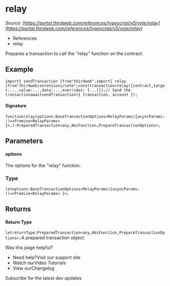 # relay

*Source: [https://portal.thirdweb.com/references/typescript/v5/vote/relay](https://portal.thirdweb.com/references/typescript/v5/vote/relay)*

* References
* relay

Prepares a transaction to call the "relay" function on the contract.

## Example

`import{ sendTransaction }from"thirdweb";import{ relay }from"thirdweb/extensions/vote";consttransaction=relay({contract,target:...,value:...,data:...,overrides: {...}});// Send the transactionawaitsendTransaction({ transaction, account });`
#### Signature

`functionrelay(options:BaseTransactionOptions<RelayParams|{asyncParams:()=>Promise<RelayParams> }>,):PreparedTransaction<any,AbiFunction,PrepareTransactionOptions>;`
## Parameters

#### options

The options for the "relay" function.

### Type

`letoptions:BaseTransactionOptions<RelayParams|{asyncParams:()=>Promise<RelayParams> }>;`
## Returns

#### Return Type

`letreturnType:PreparedTransaction<any,AbiFunction,PrepareTransactionOptions>;`A prepared transaction object.

Was this page helpful?

* Need help?Visit our support site
* Watch ourVideo Tutorials
* View ourChangelog

Subscribe for the latest dev updates


